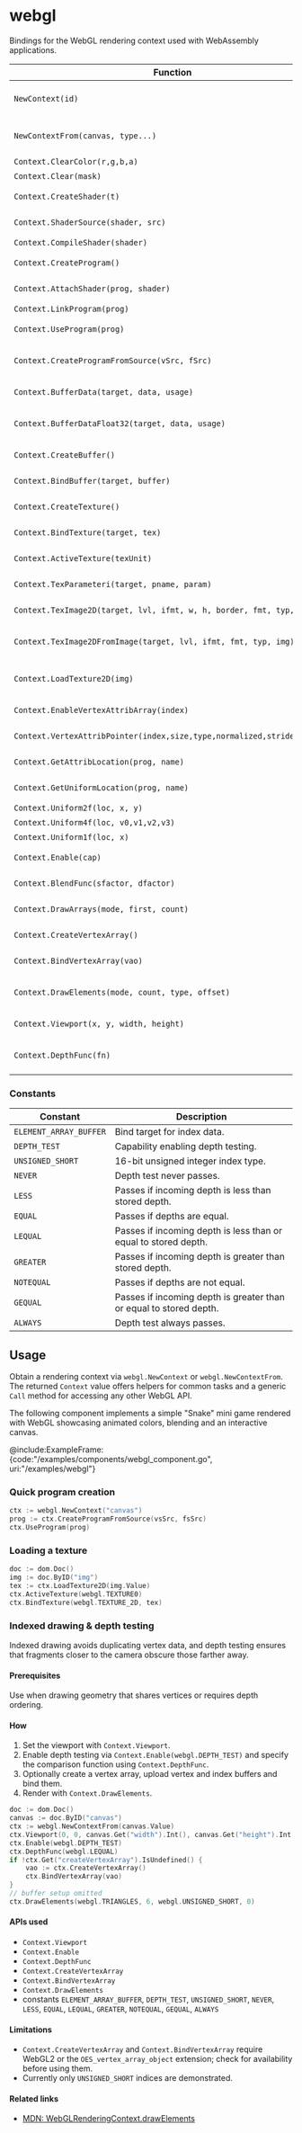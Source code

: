 # webgl

Bindings for the WebGL rendering context used with WebAssembly applications.

| Function | Description |
| --- | --- |
| `NewContext(id)` | Obtain a context from a canvas element by id. |
| `NewContextFrom(canvas, type...)` | Derive a context from an existing canvas value. |
| `Context.ClearColor(r,g,b,a)` | Set the clear color. |
| `Context.Clear(mask)` | Clear buffers. |
| `Context.CreateShader(t)` | Create a shader object. |
| `Context.ShaderSource(shader, src)` | Provide GLSL source for a shader. |
| `Context.CompileShader(shader)` | Compile a shader. |
| `Context.CreateProgram()` | Create a program object. |
| `Context.AttachShader(prog, shader)` | Attach a shader to a program. |
| `Context.LinkProgram(prog)` | Link a program. |
| `Context.UseProgram(prog)` | Use a program for rendering. |
| `Context.CreateProgramFromSource(vSrc, fSrc)` | Compile shaders and link into a program. |
| `Context.BufferData(target, data, usage)` | Upload data to a buffer object. |
| `Context.BufferDataFloat32(target, data, usage)` | Upload float32 slice data via `js.Float32Array`. |
| `Context.CreateBuffer()` | Create a buffer object. |
| `Context.BindBuffer(target, buffer)` | Bind a buffer to a target. |
| `Context.CreateTexture()` | Create a texture object. |
| `Context.BindTexture(target, tex)` | Bind a texture to a target. |
| `Context.ActiveTexture(texUnit)` | Select the active texture unit. |
| `Context.TexParameteri(target, pname, param)` | Set texture parameters. |
| `Context.TexImage2D(target, lvl, ifmt, w, h, border, fmt, typ, pixels)` | Upload pixel data to a texture. |
| `Context.TexImage2DFromImage(target, lvl, ifmt, fmt, typ, img)` | Upload an image/video/canvas to a texture. |
| `Context.LoadTexture2D(img)` | Create and initialize a 2D texture from an image. |
| `Context.EnableVertexAttribArray(index)` | Enable a vertex attribute. |
| `Context.VertexAttribPointer(index,size,type,normalized,stride,offset)` | Specify vertex attribute layout. |
| `Context.GetAttribLocation(prog, name)` | Retrieve attribute location. |
| `Context.GetUniformLocation(prog, name)` | Retrieve uniform location. |
| `Context.Uniform2f(loc, x, y)` | Set a vec2 uniform. |
| `Context.Uniform4f(loc, v0,v1,v2,v3)` | Set a vec4 uniform. |
| `Context.Uniform1f(loc, x)` | Set a float uniform. |
| `Context.Enable(cap)` | Enable a WebGL capability. |
| `Context.BlendFunc(sfactor, dfactor)` | Define pixel blending factors. |
| `Context.DrawArrays(mode, first, count)` | Render primitives from array data. |
| `Context.CreateVertexArray()` | Create a vertex array object. |
| `Context.BindVertexArray(vao)` | Bind a vertex array object. |
| `Context.DrawElements(mode, count, type, offset)` | Render primitives using an index buffer. |
| `Context.Viewport(x, y, width, height)` | Set viewport dimensions. |
| `Context.DepthFunc(fn)` | Specify the depth comparison function. |

### Constants

| Constant | Description |
| --- | --- |
| `ELEMENT_ARRAY_BUFFER` | Bind target for index data. |
| `DEPTH_TEST` | Capability enabling depth testing. |
| `UNSIGNED_SHORT` | 16-bit unsigned integer index type. |
| `NEVER` | Depth test never passes. |
| `LESS` | Passes if incoming depth is less than stored depth. |
| `EQUAL` | Passes if depths are equal. |
| `LEQUAL` | Passes if incoming depth is less than or equal to stored depth. |
| `GREATER` | Passes if incoming depth is greater than stored depth. |
| `NOTEQUAL` | Passes if depths are not equal. |
| `GEQUAL` | Passes if incoming depth is greater than or equal to stored depth. |
| `ALWAYS` | Depth test always passes. |

## Usage

Obtain a rendering context via `webgl.NewContext` or `webgl.NewContextFrom`. The
returned `Context` value offers helpers for common tasks and a generic `Call`
method for accessing any other WebGL API.

The following component implements a simple "Snake" mini game rendered with
WebGL showcasing animated colors, blending and an interactive canvas.

@include:ExampleFrame:{code:"/examples/components/webgl_component.go", uri:"/examples/webgl"}

### Quick program creation

```go
ctx := webgl.NewContext("canvas")
prog := ctx.CreateProgramFromSource(vsSrc, fsSrc)
ctx.UseProgram(prog)
```

### Loading a texture

```go
doc := dom.Doc()
img := doc.ByID("img")
tex := ctx.LoadTexture2D(img.Value)
ctx.ActiveTexture(webgl.TEXTURE0)
ctx.BindTexture(webgl.TEXTURE_2D, tex)
```

### Indexed drawing & depth testing

Indexed drawing avoids duplicating vertex data, and depth testing ensures that
fragments closer to the camera obscure those farther away.

#### Prerequisites

Use when drawing geometry that shares vertices or requires depth ordering.

#### How

1. Set the viewport with `Context.Viewport`.
2. Enable depth testing via `Context.Enable(webgl.DEPTH_TEST)` and specify the
   comparison function using `Context.DepthFunc`.
3. Optionally create a vertex array, upload vertex and index buffers and bind them.
4. Render with `Context.DrawElements`.

```go
doc := dom.Doc()
canvas := doc.ByID("canvas")
ctx := webgl.NewContextFrom(canvas.Value)
ctx.Viewport(0, 0, canvas.Get("width").Int(), canvas.Get("height").Int())
ctx.Enable(webgl.DEPTH_TEST)
ctx.DepthFunc(webgl.LEQUAL)
if !ctx.Get("createVertexArray").IsUndefined() {
    vao := ctx.CreateVertexArray()
    ctx.BindVertexArray(vao)
}
// buffer setup omitted
ctx.DrawElements(webgl.TRIANGLES, 6, webgl.UNSIGNED_SHORT, 0)
```

#### APIs used

- `Context.Viewport`
- `Context.Enable`
- `Context.DepthFunc`
- `Context.CreateVertexArray`
- `Context.BindVertexArray`
- `Context.DrawElements`
- constants `ELEMENT_ARRAY_BUFFER`, `DEPTH_TEST`, `UNSIGNED_SHORT`, `NEVER`, `LESS`, `EQUAL`, `LEQUAL`, `GREATER`, `NOTEQUAL`, `GEQUAL`, `ALWAYS`

#### Limitations

- `Context.CreateVertexArray` and `Context.BindVertexArray` require WebGL2 or
  the `OES_vertex_array_object` extension; check for availability before using
  them.
- Currently only `UNSIGNED_SHORT` indices are demonstrated.

#### Related links

- [MDN: WebGLRenderingContext.drawElements](https://developer.mozilla.org/docs/Web/API/WebGLRenderingContext/drawElements)

